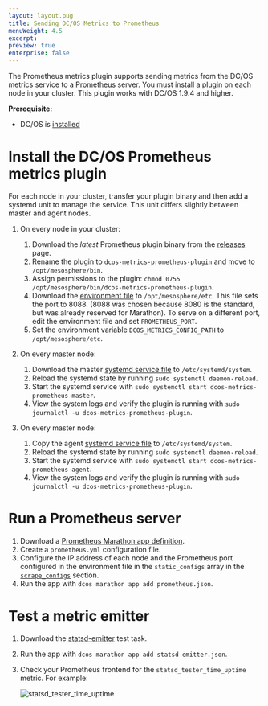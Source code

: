 ```yaml
---
layout: layout.pug
title: Sending DC/OS Metrics to Prometheus
menuWeight: 4.5
excerpt:
preview: true
enterprise: false
---
```


The Prometheus metrics plugin supports sending metrics from the DC/OS metrics service to a [Prometheus](https://prometheus.io/) server. You must install a plugin on each node in your cluster. This plugin works with DC/OS 1.9.4 and higher.

**Prerequisite:**

- DC/OS is [installed](/1.9/installing/oss/)

# Install the DC/OS Prometheus metrics plugin

For each node in your cluster, transfer your plugin binary and then add a systemd unit to manage the service. This unit differs slightly between master and agent nodes.

1. On every node in your cluster:

   1. Download the _latest_ Prometheus plugin binary from the [releases](https://github.com/dcos/dcos-metrics/releases) page.
   1. Rename the plugin to `dcos-metrics-prometheus-plugin` and move to `/opt/mesosphere/bin`.
   1. Assign permissions to the plugin: `chmod 0755 /opt/mesosphere/bin/dcos-metrics-prometheus-plugin`.
   1. Download the [environment file](https://raw.githubusercontent.com/dcos/dcos-metrics/master/plugins/prometheus/systemd/dcos-metrics-prometheus.env) to `/opt/mesosphere/etc`. This file sets the port to 8088. (8088 was chosen because 8080 is the standard, but was already reserved for Marathon). To serve on a different port, edit the environment file and set `PROMETHEUS_PORT`.
   1. Set the environment variable `DCOS_METRICS_CONFIG_PATH` to `/opt/mesosphere/etc`.

1.  On every master node:
    1. Download the master [systemd service file](https://raw.githubusercontent.com/dcos/dcos-metrics/master/plugins/prometheus/systemd/dcos-metrics-prometheus-master.service) to `/etc/systemd/system`.
    2. Reload the systemd state by running `sudo systemctl daemon-reload`.
    3. Start the systemd service with `sudo systemctl start dcos-metrics-prometheus-master`.
    4. View the system logs and verify the plugin is running with `sudo journalctl -u dcos-metrics-prometheus-plugin`.

1.  On every master node:
    1. Copy the agent [systemd service file](https://raw.githubusercontent.com/dcos/dcos-metrics/master/plugins/prometheus/systemd/dcos-metrics-prometheus-agent.service) to `/etc/systemd/system`.
    2. Reload the systemd state by running `sudo systemctl daemon-reload`.
    3. Start the systemd service with `sudo systemctl start dcos-metrics-prometheus-agent`.
    4. View the system logs and verify the plugin is running with `sudo journalctl -u dcos-metrics-prometheus-plugin`.

# Run a Prometheus server

1. Download a [Prometheus Marathon app definition](https://raw.githubusercontent.com/dcos/dcos-metrics/master/plugins/prometheus/marathon/prometheus.json).
2. Create a `prometheus.yml` configuration file. 
3. Configure the IP address of each node and the Prometheus port configured in the environment file in the `static_configs` array in the [`scrape_configs`](https://prometheus.io/docs/prometheus/latest/configuration/configuration/#<scrape_config>) section.
2. Run the app with `dcos marathon app add prometheus.json`.

# Test a metric emitter

1. Download the [ statsd-emitter](https://raw.githubusercontent.com/dcos/dcos-metrics/master/plugins/prometheus/marathon/statsd-emitter.json) test task.
1. Run the app with `dcos marathon app add statsd-emitter.json`.
1. Check your Prometheus frontend for the `statsd_tester_time_uptime` metric. For example:

   ![statsd_tester_time_uptime](/1.9/img/statsd_tester_time_uptime.png)
